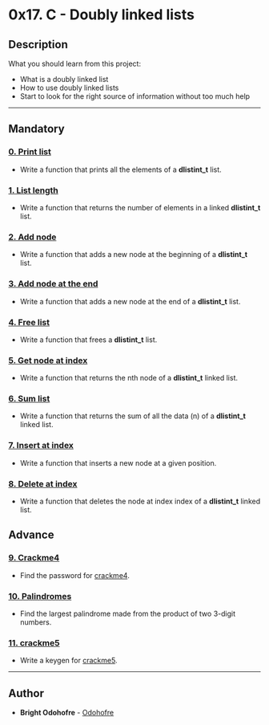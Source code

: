 # 0x17. C - Doubly linked lists

## Description

What you should learn from this project:

* What is a doubly linked list
* How to use doubly linked lists
* Start to look for the right source of information without too much help

---

## Mandatory

### [0. Print list](./0-print_dlistint.c)

* Write a function that prints all the elements of a **dlistint_t** list.

### [1. List length](./1-dlistint_len.c)

* Write a function that returns the number of elements in a linked **dlistint_t** list.

### [2. Add node](./2-add_dnodeint.c)

* Write a function that adds a new node at the beginning of a **dlistint_t** list.

### [3. Add node at the end](./3-add_dnodeint_end.c)

* Write a function that adds a new node at the end of a **dlistint_t** list.

### [4. Free list](./4-free_dlistint.c)

* Write a function that frees a **dlistint_t** list.

### [5. Get node at index](./5-get_dnodeint.c)

* Write a function that returns the nth node of a **dlistint_t** linked list.

### [6. Sum list](./6-sum_dlistint.c)

* Write a function that returns the sum of all the data (n) of a **dlistint_t** linked list.

### [7. Insert at index](./7-insert_dnodeint.c)

* Write a function that inserts a new node at a given position.

### [8. Delete at index](./8-delete_dnodeint.c)

* Write a function that deletes the node at index index of a **dlistint_t** linked list.

## Advance

### [9. Crackme4](./100-password)

* Find the password for [crackme4](https://github.com/holbertonschool/0x17.c/blob/master/crackme4).

### [10. Palindromes](./102-result)

* Find the largest palindrome made from the product of two 3-digit numbers.

### [11. crackme5](./103-keygen.c)

* Write a keygen for [crackme5](https://github.com/holbertonschool/0x17.c/blob/master/crackme5).

---

## Author

* **Bright Odohofre** - [Odohofre](https://github.com/Odohofre)
